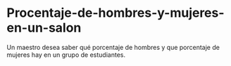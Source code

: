 # Procentaje-de-hombres-y-mujeres-en-un-salon
Un maestro desea saber qué porcentaje de hombres y que porcentaje de mujeres hay en un grupo de estudiantes.
